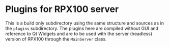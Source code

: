 <h1>Plugins for RPX100 server</h1>

This is a build only subdirectory using the same structure and sources as in the `plugins` subdirectory. The plugins here are compiled without GUI and reference to Qt Widgets and are to be used with the server (headless) version of RPX100 through the `MainServer` class.
